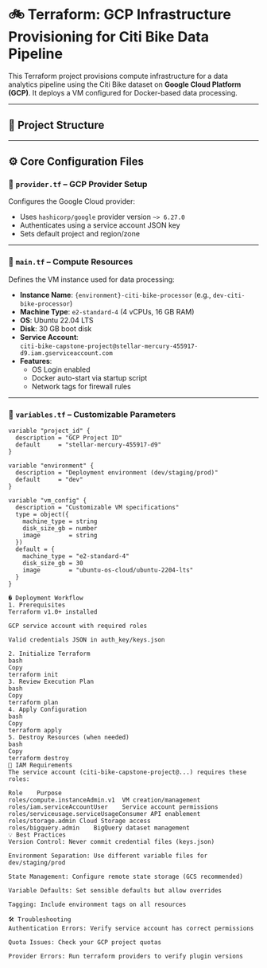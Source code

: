 # 🚲 Terraform: GCP Infrastructure Provisioning for Citi Bike Data Pipeline

This Terraform project provisions compute infrastructure for a data analytics pipeline using the Citi Bike dataset on **Google Cloud Platform (GCP)**. It deploys a VM configured for Docker-based data processing.

---

## 📁 Project Structure


---

## ⚙️ Core Configuration Files

### 📄 `provider.tf` – GCP Provider Setup

Configures the Google Cloud provider:

- Uses `hashicorp/google` provider version `~> 6.27.0`
- Authenticates using a service account JSON key
- Sets default project and region/zone

---

### 📄 `main.tf` – Compute Resources

Defines the VM instance used for data processing:

- **Instance Name**: `{environment}-citi-bike-processor` (e.g., `dev-citi-bike-processor`)
- **Machine Type**: `e2-standard-4` (4 vCPUs, 16 GB RAM)
- **OS**: Ubuntu 22.04 LTS
- **Disk**: 30 GB boot disk
- **Service Account**:  
  `citi-bike-capstone-project@stellar-mercury-455917-d9.iam.gserviceaccount.com`
- **Features**:
  - OS Login enabled
  - Docker auto-start via startup script
  - Network tags for firewall rules

---

### 📄 `variables.tf` – Customizable Parameters

```hcl
variable "project_id" {
  description = "GCP Project ID"
  default     = "stellar-mercury-455917-d9"
}

variable "environment" {
  description = "Deployment environment (dev/staging/prod)"
  default     = "dev"
}

variable "vm_config" {
  description = "Customizable VM specifications"
  type = object({
    machine_type = string
    disk_size_gb = number
    image        = string
  })
  default = {
    machine_type = "e2-standard-4"
    disk_size_gb = 30
    image        = "ubuntu-os-cloud/ubuntu-2204-lts"
  }
}

� Deployment Workflow
1. Prerequisites
Terraform v1.0+ installed

GCP service account with required roles

Valid credentials JSON in auth_key/keys.json

2. Initialize Terraform
bash
Copy
terraform init
3. Review Execution Plan
bash
Copy
terraform plan
4. Apply Configuration
bash
Copy
terraform apply
5. Destroy Resources (when needed)
bash
Copy
terraform destroy
🔐 IAM Requirements
The service account (citi-bike-capstone-project@...) requires these roles:

Role	Purpose
roles/compute.instanceAdmin.v1	VM creation/management
roles/iam.serviceAccountUser	Service account permissions
roles/serviceusage.serviceUsageConsumer	API enablement
roles/storage.admin	Cloud Storage access
roles/bigquery.admin	BigQuery dataset management
💡 Best Practices
Version Control: Never commit credential files (keys.json)

Environment Separation: Use different variable files for dev/staging/prod

State Management: Configure remote state storage (GCS recommended)

Variable Defaults: Set sensible defaults but allow overrides

Tagging: Include environment tags on all resources

🛠️ Troubleshooting
Authentication Errors: Verify service account has correct permissions

Quota Issues: Check your GCP project quotas

Provider Errors: Run terraform providers to verify plugin versions



    
